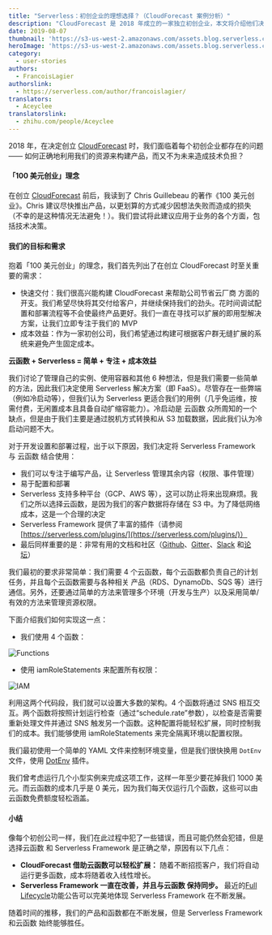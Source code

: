 ```yaml
---
title: "Serverless：初创企业的理想选择？（CloudForecast 案例分析）"
description: "CloudForecast 是 2018 年成立的一家独立初创企业，本文将介绍他们决定选择 Serverless 的原因。"
date: 2019-08-07
thumbnail: 'https://s3-us-west-2.amazonaws.com/assets.blog.serverless.com/cloudforecast/thumbnail.png'
heroImage: 'https://s3-us-west-2.amazonaws.com/assets.blog.serverless.com/cloudforecast/header.png'
category:
  - user-stories
authors: 
  - FrancoisLagier
authorslink:
  - https://serverless.com/author/francoislagier/
translators: 
  - Aceyclee
translatorslink: 
  - zhihu.com/people/Aceyclee
---
```


2018 年，在决定创立 [CloudForecast](https://www.cloudforecast.io/?utm_source=serverless.com&utm_medium=blog&utm_campaign=serverless) 时，我们面临着每个初创企业都存在的问题 —— 如何正确地利用我们的资源来构建产品，而又不为未来造成技术负担？

#### 「100 美元创业」理念

在创立 [CloudForecast](https://www.cloudforecast.io/?utm_source=serverless.com&utm_medium=blog&utm_campaign=serverless) 前后，我读到了 Chris Guillebeau 的著作《100 美元创业》。Chris 建议尽快推出产品，以更划算的方式减少因想法失败而造成的损失（不幸的是这种情况无法避免！）。我们尝试将此建议应用于业务的各个方面，包括技术决策。

#### 我们的目标和需求

抱着「100 美元创业」的理念，我们首先列出了在创立 CloudForecast 时至关重要的需求：

* 快速交付：我们很高兴能构建 CloudForecast 来帮助公司节省云厂商 方面的开支。我们希望尽快将其交付给客户，并继续保持我们的劲头。花时间调试配置和部署流程等不会使最终产品更好。我们一直在寻找可以扩展的即用型解决方案，让我们立即专注于我们的 MVP
* 成本效益：作为一家初创公司，我们希望通过构建可根据客户群无缝扩展的系统来避免产生固定成本。

**云函数 + Serverless = 简单 + 专注 + 成本效益**

我们讨论了管理自己的实例、使用容器和其他 6 种想法，但是我们需要一些简单的方法，因此我们决定使用 Serverless 解决方案（即 FaaS）。尽管存在一些弊端（例如冷启动等），但我们认为 Serverless 更适合我们的用例（几乎免运维，按需付费，无闲置成本且具备自动扩缩容能力）。冷启动是 云函数 众所周知的一个缺点，但是由于我们主要是通过脱机方式转换和从 S3 加载数据，因此我们认为冷启动问题不大。

对于开发设置和部署过程，出于以下原因，我们决定将 Serverless Framework 与 云函数 结合使用：

* 我们可以专注于编写产品，让 Serverless 管理其余内容（权限、事件管理）
* 易于配置和部署
* Serverless 支持多种平台（GCP、AWS 等），这可以防止将来出现麻烦。我们之所以选择云函数，是因为我们的客户数据将存储在 S3 中。为了降低网络成本，这是一个合理的决定
* Serverless Framework 提供了丰富的插件（请参阅 [https://serverless.com/plugins/](https://serverless.com/plugins/)）
* 最后同样重要的是：非常有用的文档和社区（[Github](https://github.com/serverless/serverless)、[Gitter](https://gitter.im/serverless/serverless)、[Slack](https://serverless.com/slack) 和[论坛](https://forum.serverless.com)）

我们最初的要求非常简单：我们需要 4 个云函数，每个云函数都负责自己的计划任务，并且每个云函数需要与各种相关 产品（RDS、DynamoDb、SQS 等）进行通信。另外，还要通过简单的方法来管理多个环境（开发与生产）以及采用简单/有效的方法来管理资源权限。

下面介绍我们如何实现这一点：

* 我们使用 4 个函数：

![Functions](https://s3-us-west-2.amazonaws.com/assets.blog.serverless.com/cloudforecast/CloudForecastFunctions.png)

* 使用 iamRoleStatements 来配置所有权限：

![IAM](https://s3-us-west-2.amazonaws.com/assets.blog.serverless.com/cloudforecast/CloudforecastIam.png)
  
利用这两个代码段，我们就可以设置大多数的架构。4 个函数将通过 SNS 相互交互。两个函数将按照计划运行检查（通过“schedule.rate”参数），以检查是否需要重新处理文件并通过 SNS 触发另一个函数。这种配置将能轻松扩展，同时控制我们的成本。我们能够使用 iamRoleStatements 来完全隔离环境以配置权限。

我们最初使用一个简单的 YAML 文件来控制环境变量，但是我们很快换用 `DotEnv` 文件，使用 [DotEnv](https://serverless.com/plugins/serverless-dotenv-plugin/) 插件。

我们曾考虑运行几个小型实例来完成这项工作，这样一年至少要花掉我们 1000 美元。而云函数的成本几乎是 0 美元，因为我们每天仅运行几个函数，这些可以由云函数免费额度轻松涵盖。

#### 小结

像每个初创公司一样，我们在此过程中犯了一些错误，而且可能仍然会犯错，但是选择云函数 和 Serverless Framework 是正确之举，原因有以下几点：

* **CloudForecast 借助云函数可以轻松扩展：** 随着不断招揽客户，我们将自动运行更多函数，成本将随着收入线性增长。
* **Serverless Framework 一直在改善，并且与云函数 保持同步。** 最近的[Full Lifecycle](https://serverless.com/blog/serverless-now-full-lifecycle/)功能公告可以完美地体现 Serverless Framework 在不断发展。

随着时间的推移，我们的产品和函数都在不断发展，但是 Serverless Framework 和云函数 始终能够胜任。
